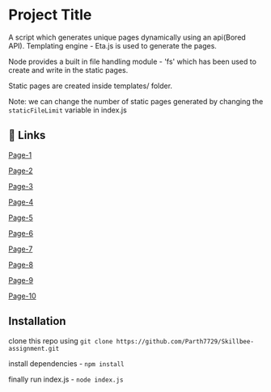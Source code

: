 # Project Title

A script which generates unique pages dynamically using an api(Bored API). Templating engine - Eta.js is used to generate the pages.

Node provides a built in file handling module - 'fs' which has been used to create and write in the static pages.

Static pages are created inside templates/ folder.

Note: we can change the number of static pages generated by changing the ``` staticFileLimit ``` variable in index.js


## 🔗 Links
[Page-1](https://parth7729.github.io/Skillbee-assignment/templates/index1.html)

[Page-2](https://parth7729.github.io/Skillbee-assignment/templates/index2.html)

[Page-3](https://parth7729.github.io/Skillbee-assignment/templates/index3.html)

[Page-4](https://parth7729.github.io/Skillbee-assignment/templates/index4.html)

[Page-5](https://parth7729.github.io/Skillbee-assignment/templates/index5.html)

[Page-6](https://parth7729.github.io/Skillbee-assignment/templates/index6.html)

[Page-7](https://parth7729.github.io/Skillbee-assignment/templates/index7.html)

[Page-8](https://parth7729.github.io/Skillbee-assignment/templates/index8.html)

[Page-9](https://parth7729.github.io/Skillbee-assignment/templates/index9.html)

[Page-10](https://parth7729.github.io/Skillbee-assignment/templates/index10.html)


## Installation

clone this repo using ``` git clone https://github.com/Parth7729/Skillbee-assignment.git ```

install dependencies - ``` npm install ```

finally run index.js - ``` node index.js ```